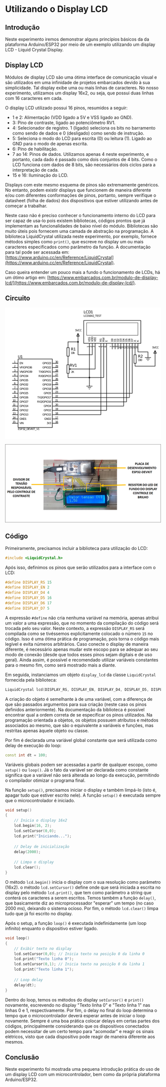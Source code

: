 # Utilizando o Display LCD

## Introdução
Neste experimento iremos demonstrar alguns princípios básicos da da
plataforma Arduino/ESP32 por meio de um exemplo utilizando um display
LCD - Liquid Crystal Display.

## Display LCD

Módulos de display LCD são uma ótima interface de comunicação visual e
são utilizados em uma infinidade de projetos embarcados devido à sua
simplicidade. Tal display exibe uma ou mais linhas de caracteres. No
nosso experimento, utilizamos um display 16x2, ou seja, que possui
duas linhas com 16 caracteres em cada.

O display LCD utilizado possui 16 pinos, resumidos a seguir:
- 1 e 2: Alimentação (VDD ligado a 5V e VSS ligado ao GND).
- 3: Pino de contraste, ligado ao potenciômetro RV1.
- 4: Selecionador de registro. 1 (ligado) seleciona os bits no barramento
  como sendo de dados e 0 (desligado) como sendo de instrução.
- 5: Seleciona o modo do LCD para escrita (0) ou leitura (1). Ligado
  ao GND para o modo de apenas escrita.
- 6: Pino de habilitação.
- 7 ao 14: Pinos de dados. Utilizamos apenas 4 neste experimento, e
  portanto, cada dado é passado como dois conjuntos de 4 bits. Como o
  LCD funciona com dados de 8 bits, são necessários dois ciclos para
  a interpretação de cada.
- 15 e 16: Iluminação do LCD.

Displays com este mesmo esquema de pinos são extremamente
genéricos. No entanto, podem existir displays que funcionem de maneira
diferente e/ou com diferentes conformações de pinos, portanto, sempre
verifique o datasheet (folha de dados) dos dispositivos que estiver
utilizando antes de começar a trabalhar.

Neste caso não é preciso conhecer o funcionamento interno do LCD para
ser capaz de usa-lo pois existem bibliotecas, códigos prontos que já
implementam as funcionalidades de baixo nível do módulo. Bibliotecas
são muito úteis pois fornecem uma camada de abstração na
programação. A biblioteca LiquidCrystal utilizada neste experimento,
por exemplo, fornece métodos simples como `print()`, que escreve no
display um ou mais caracteres especificados como parâmetro da
função. A documentação para tal pode ser acessada em:
[https://www.arduino.cc/en/Reference/LiquidCrystal](https://www.arduino.cc/en/Reference/LiquidCrystal).

Caso queira entender um pouco mais a fundo o funcionamento de LCDs, há
um ótimo artigo em:
[https://www.embarcados.com.br/modulo-de-display-lcd/](https://www.embarcados.com.br/modulo-de-display-lcd/).

## Circuito
![Esquemático](esquematico.png)

![Foto do circuito montado em uma protoboard.](imagem.png)

## Código
Primeiramente, precisamos incluir a biblioteca para utilização do LCD:
```ino
#include <LiquidCrystal.h>
```
Após isso, definimos os pinos que serão utilizados para a
interface com o LCD:
```ino
#define DISPLAY_RS 15
#define DISPLAY_EN 2
#define DISPLAY_D4 4
#define DISPLAY_D5 16
#define DISPLAY_D6 17
#define DISPLAY_D7 5
```
A expressão `#define` não cria nenhuma variável na memória, apenas
atribui um valor a uma expressão, que no momento da compilação do
código será trocada pelo seu valor. Neste contexto, a expressão
`DISPLAY_RS` será compilada como se tivéssemos explicitamente colocado
o número `15` no código. Isso é uma ótima prática de programação, pois
torna o código mais legível e evita números arbitrários. Caso conecte
o display de maneira diferente, é necessário apenas mudar este escopo
para se adequar ao seu modo de conexão (desde que todos esses pinos
sejam digitais e de uso geral). Ainda assim, é possível e recomendado
utilizar variáveis constantes para o mesmo fim, como será mostrado
mais a diante.

Em seguida, instanciamos um objeto `display_lcd` da classe
`LiquidCrystal` fornecida pela biblioteca:
```ino
LiquidCrystal lcd(DISPLAY_RS, DISPLAY_EN, DISPLAY_D4, DISPLAY_D5, DISPLAY_D6, DISPLAY_D7);
```
A criação do objeto é semelhante à de uma variável, com a diferença de
que são passados argumentos para sua criação (neste caso os pinos
definidos anteriormente). Na documentação da biblioteca é possível
encontrar qual a ordem correta de se especificar os pinos utilizados.
Na programação orientada a objetos, os objetos possuem atributos e
métodos associados ao mesmo, que são o equivalente a variáveis e
funções, mas restritas apenas àquele objeto ou classe.

Por fim é declarada uma variável global constante que será utilizada
como delay de execução do loop:
```ino
const int dt = 100;
```
Variáveis globais podem ser acessadas a partir de qualquer escopo,
como `setup()` ou `loop()`. Já o fato da variável ser declarada como
constante significa que a variável não será alterada ao longo da
execução, permitindo o compilador otimizar o programa final.

Na função `setup()`, precisamos iniciar o display e também limpá-lo
(isto é, apagar tudo que estiver escrito nele). A função `setup()` é
executada sempre que o microcontrolador é iniciado.
```ino
void setup()
{
	// Inicia o display 16x2
	lcd.begin(16, 2);
	lcd.setCursor(0,0);
	lcd.print("Iniciando...");

	// Delay de inicialização
	delay(2000);

	// Limpa o display
	lcd.clear();
}
```
O método `lcd.begin()` inicia o display com o sua resolução
como parâmetro (16x2). o método `lcd.setCursor()` define onde que será
iniciada a escrita no display pelo método `lcd.print()`, que
tem como parâmetro a string que conterá os caracteres a serem
escritos. Temos também a função `delay()`, que basicamente diz ao
microprocessador "esperar" um tempo (no caso 2000 ms), deixando o
sistema ocioso. Por fim, o método `lcd.clear()` limpa tudo que
já foi escrito no display.

Após o setup, a função `loop()` é executada indefinidamente (um loop infinito)
enquanto o dispositivo estiver ligado.
```ino
void loop()
{
	// Exibir texto no display
	lcd.setCursor(0,0); // Inicia texto na posição 0 da linha 0
	lcd.print("Texto linha 0");
	lcd.setCursor(0,1); // Inicia texto na posição 0 da linha 1
	lcd.print("Texto linha 1");

	// Loop delay
	delay(dt);
}
```
Dentro do loop, temos os métodos do display `setCursor()` e `print()`
novamente, escrevendo no display "Texto linha 0" e "Texto linha 1" nas
linhas 0 e 1, respectivamente. Por fim, o delay no final do loop
determina o tempo que o microcontrolador deverá esperar antes de
iniciar o loop novamente. Sempre é uma boa prática colocar delays em
certas partes dos códigos, principalmente considerando que os
dispositivos conectados podem necessitar de um certo tempo para
"acomodar" e reagir os sinais elétricos, visto que cada dispositivo
pode reagir de maneira diferente aos mesmos.

## Conclusão
Neste experimento foi mostrada uma pequena introdução prática do uso
de um display LCD com um microcontrolador, bem como da própria
plataforma Arduino/ESP32.
